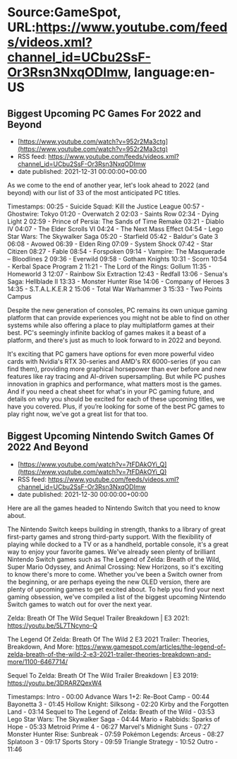 # Source:GameSpot, URL:https://www.youtube.com/feeds/videos.xml?channel_id=UCbu2SsF-Or3Rsn3NxqODImw, language:en-US

## Biggest Upcoming PC Games For 2022 and Beyond
 - [https://www.youtube.com/watch?v=952r2Ma3ctg](https://www.youtube.com/watch?v=952r2Ma3ctg)
 - RSS feed: https://www.youtube.com/feeds/videos.xml?channel_id=UCbu2SsF-Or3Rsn3NxqODImw
 - date published: 2021-12-31 00:00:00+00:00

As we come to the end of another year, let's look ahead to 2022 (and beyond) with our list of 33 of the most anticipated PC titles.

Timestamps:
00:25 - Suicide Squad: Kill the Justice League
00:57 - Ghostwire: Tokyo
01:20 - Overwatch 2
02:03 - Saints Row
02:34 - Dying Light 2
02:59 - Prince of Persia: The Sands of Time Remake
03:21 - Diablo IV
04:07 - The Elder Scrolls VI
04:24 - The Next Mass Effect
04:54 - Lego Star Wars: The Skywalker Saga
05:20 - Starfield
05:42 - Baldur's Gate 3
06:08 - Avowed 
06:39 - Elden Ring
07:09 - System Shock
07:42 - Star Citizen
08:27 - Fable
08:54 - Forspoken
09:14 - Vampire: The Masquerade – Bloodlines 2
09:36 - Everwild
09:58 - Gotham Knights
10:31 - Scorn
10:54 - Kerbal Space Program 2
11:21 - The Lord of the Rings: Gollum
11:35 - Homeworld 3
12:07 - Rainbow Six Extraction
12:43 - Redfall
13:06 - Senua's Saga: Hellblade II
13:33 - Monster Hunter Rise
14:06 - Company of Heroes 3
14:35 - S.T.A.L.K.E.R 2
15:06 - Total War Warhammer 3
15:33 - Two Points Campus

Despite the new generation of consoles, PC remains its own unique gaming platform that can provide experiences you might not be able to find on other systems while also offering a place to play multiplatform games at their best. PC's seemingly infinite backlog of games makes it a beast of a platform, and there's just as much to look forward to in 2022 and beyond.

It's exciting that PC gamers have options for even more powerful video cards with Nvidia's RTX 30-series and AMD's RX 6000-series (if you can find them), providing more graphical horsepower than ever before and new features like ray tracing and AI-driven supersampling. But while PC pushes innovation in graphics and performance, what matters most is the games. And if you need a cheat sheet for what's in your PC gaming future, and details on why you should be excited for each of these upcoming titles, we have you covered. Plus, if you’re looking for some of the best PC games to play right now, we've got a great list for that too.

## Biggest Upcoming Nintendo Switch Games Of 2022 And Beyond
 - [https://www.youtube.com/watch?v=7tFDAkOYi_Q](https://www.youtube.com/watch?v=7tFDAkOYi_Q)
 - RSS feed: https://www.youtube.com/feeds/videos.xml?channel_id=UCbu2SsF-Or3Rsn3NxqODImw
 - date published: 2021-12-30 00:00:00+00:00

Here are all the games headed to Nintendo Switch that you need to know about.

The Nintendo Switch keeps building in strength, thanks to a library of great first-party games and strong third-party support. With the flexibility of playing while docked to a TV or as a handheld, portable console, it's a great way to enjoy your favorite games. We've already seen plenty of brilliant Nintendo Switch games such as The Legend of Zelda: Breath of the Wild, Super Mario Odyssey, and Animal Crossing: New Horizons, so it's exciting to know there's more to come. Whether you've been a Switch owner from the beginning, or are perhaps eyeing the new OLED version, there are plenty of upcoming games to get excited about. To help you find your next gaming obsession, we've compiled a list of the biggest upcoming Nintendo Switch games to watch out for over the next year.

Zelda: Breath Of The Wild Sequel Trailer Breakdown | E3 2021: https://youtu.be/5L7TNcyno-Q

The Legend Of Zelda: Breath Of The Wild 2 E3 2021 Trailer: Theories, Breakdown, And More: https://www.gamespot.com/articles/the-legend-of-zelda-breath-of-the-wild-2-e3-2021-trailer-theories-breakdown-and-more/1100-6467714/

Sequel To Zelda: Breath Of The Wild Trailer Breakdown | E3 2019: https://youtu.be/3DRARZQexW4

Timestamps:
Intro - 00:00
Advance Wars 1+2: Re-Boot Camp - 00:44
Bayonetta 3 - 01:45
Hollow Knight: Silksong - 02:20
Kirby and the Forgotten Land - 03:14
Sequel to The Legend of Zelda: Breath of the Wild - 03:53
Lego Star Wars: The Skywalker Saga - 04:44
Mario + Rabbids: Sparks of Hope - 05:33
Metroid Prime 4 - 06:27
Marvel's Midnight Suns - 07:27
Monster Hunter Rise: Sunbreak - 07:59
Pokémon Legends: Arceus - 08:27
Splatoon 3 - 09:17
Sports Story - 09:59
Triangle Strategy - 10:52
Outro - 11:46

